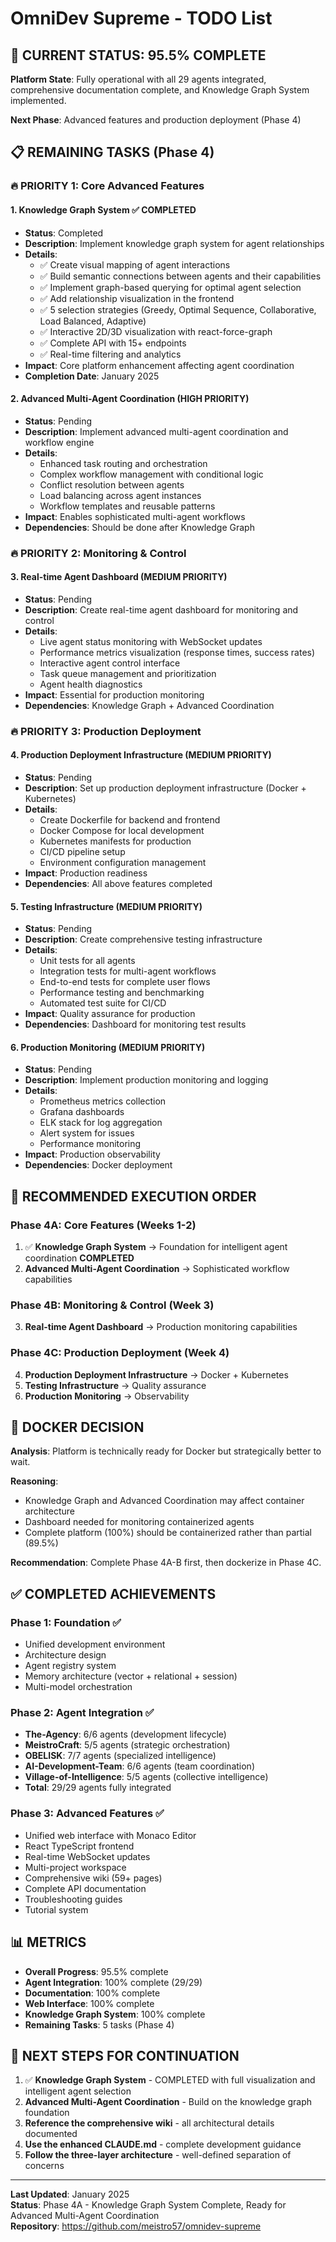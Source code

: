 # OmniDev Supreme - TODO List

## 🎯 **CURRENT STATUS: 95.5% COMPLETE**

**Platform State**: Fully operational with all 29 agents integrated, comprehensive documentation complete, and Knowledge Graph System implemented.

**Next Phase**: Advanced features and production deployment (Phase 4)

## 📋 **REMAINING TASKS (Phase 4)**

### **🔥 PRIORITY 1: Core Advanced Features**

#### **1. Knowledge Graph System** ✅ **COMPLETED**
- **Status**: Completed
- **Description**: Implement knowledge graph system for agent relationships
- **Details**:
  - ✅ Create visual mapping of agent interactions
  - ✅ Build semantic connections between agents and their capabilities
  - ✅ Implement graph-based querying for optimal agent selection
  - ✅ Add relationship visualization in the frontend
  - ✅ 5 selection strategies (Greedy, Optimal Sequence, Collaborative, Load Balanced, Adaptive)
  - ✅ Interactive 2D/3D visualization with react-force-graph
  - ✅ Complete API with 15+ endpoints
  - ✅ Real-time filtering and analytics
- **Impact**: Core platform enhancement affecting agent coordination
- **Completion Date**: January 2025

#### **2. Advanced Multi-Agent Coordination** (HIGH PRIORITY)
- **Status**: Pending
- **Description**: Implement advanced multi-agent coordination and workflow engine
- **Details**:
  - Enhanced task routing and orchestration
  - Complex workflow management with conditional logic
  - Conflict resolution between agents
  - Load balancing across agent instances
  - Workflow templates and reusable patterns
- **Impact**: Enables sophisticated multi-agent workflows
- **Dependencies**: Should be done after Knowledge Graph

### **🔥 PRIORITY 2: Monitoring & Control**

#### **3. Real-time Agent Dashboard** (MEDIUM PRIORITY)
- **Status**: Pending
- **Description**: Create real-time agent dashboard for monitoring and control
- **Details**:
  - Live agent status monitoring with WebSocket updates
  - Performance metrics visualization (response times, success rates)
  - Interactive agent control interface
  - Task queue management and prioritization
  - Agent health diagnostics
- **Impact**: Essential for production monitoring
- **Dependencies**: Knowledge Graph + Advanced Coordination

### **🔥 PRIORITY 3: Production Deployment**

#### **4. Production Deployment Infrastructure** (MEDIUM PRIORITY)
- **Status**: Pending
- **Description**: Set up production deployment infrastructure (Docker + Kubernetes)
- **Details**:
  - Create Dockerfile for backend and frontend
  - Docker Compose for local development
  - Kubernetes manifests for production
  - CI/CD pipeline setup
  - Environment configuration management
- **Impact**: Production readiness
- **Dependencies**: All above features completed

#### **5. Testing Infrastructure** (MEDIUM PRIORITY)
- **Status**: Pending
- **Description**: Create comprehensive testing infrastructure
- **Details**:
  - Unit tests for all agents
  - Integration tests for multi-agent workflows
  - End-to-end tests for complete user flows
  - Performance testing and benchmarking
  - Automated test suite for CI/CD
- **Impact**: Quality assurance for production
- **Dependencies**: Dashboard for monitoring test results

#### **6. Production Monitoring** (MEDIUM PRIORITY)
- **Status**: Pending
- **Description**: Implement production monitoring and logging
- **Details**:
  - Prometheus metrics collection
  - Grafana dashboards
  - ELK stack for log aggregation
  - Alert system for issues
  - Performance monitoring
- **Impact**: Production observability
- **Dependencies**: Docker deployment

## 🎯 **RECOMMENDED EXECUTION ORDER**

### **Phase 4A: Core Features (Weeks 1-2)**
1. ✅ **Knowledge Graph System** → Foundation for intelligent agent coordination **COMPLETED**
2. **Advanced Multi-Agent Coordination** → Sophisticated workflow capabilities

### **Phase 4B: Monitoring & Control (Week 3)**
3. **Real-time Agent Dashboard** → Production monitoring capabilities

### **Phase 4C: Production Deployment (Week 4)**
4. **Production Deployment Infrastructure** → Docker + Kubernetes
5. **Testing Infrastructure** → Quality assurance
6. **Production Monitoring** → Observability

## 🚫 **DOCKER DECISION**

**Analysis**: Platform is technically ready for Docker but strategically better to wait.

**Reasoning**:
- Knowledge Graph and Advanced Coordination may affect container architecture
- Dashboard needed for monitoring containerized agents
- Complete platform (100%) should be containerized rather than partial (89.5%)

**Recommendation**: Complete Phase 4A-B first, then dockerize in Phase 4C.

## ✅ **COMPLETED ACHIEVEMENTS**

### **Phase 1: Foundation** ✅
- Unified development environment
- Architecture design
- Agent registry system
- Memory architecture (vector + relational + session)
- Multi-model orchestration

### **Phase 2: Agent Integration** ✅
- **The-Agency**: 6/6 agents (development lifecycle)
- **MeistroCraft**: 5/5 agents (strategic orchestration)
- **OBELISK**: 7/7 agents (specialized intelligence)
- **AI-Development-Team**: 6/6 agents (team coordination)
- **Village-of-Intelligence**: 5/5 agents (collective intelligence)
- **Total**: 29/29 agents fully integrated

### **Phase 3: Advanced Features** ✅
- Unified web interface with Monaco Editor
- React TypeScript frontend
- Real-time WebSocket updates
- Multi-project workspace
- Comprehensive wiki (59+ pages)
- Complete API documentation
- Troubleshooting guides
- Tutorial system

## 📊 **METRICS**

- **Overall Progress**: 95.5% complete
- **Agent Integration**: 100% complete (29/29)
- **Documentation**: 100% complete
- **Web Interface**: 100% complete
- **Knowledge Graph System**: 100% complete
- **Remaining Tasks**: 5 tasks (Phase 4)

## 🎯 **NEXT STEPS FOR CONTINUATION**

1. ✅ **Knowledge Graph System** - COMPLETED with full visualization and intelligent agent selection
2. **Advanced Multi-Agent Coordination** - Build on the knowledge graph foundation
3. **Reference the comprehensive wiki** - all architectural details documented
4. **Use the enhanced CLAUDE.md** - complete development guidance
5. **Follow the three-layer architecture** - well-defined separation of concerns

---

**Last Updated**: January 2025  
**Status**: Phase 4A - Knowledge Graph System Complete, Ready for Advanced Multi-Agent Coordination  
**Repository**: https://github.com/meistro57/omnidev-supreme